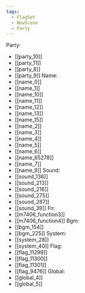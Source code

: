 ```yaml
---
tags:
  - FlagSet
  - NewScene
  - Party
---
```

Party:
- [[party_10]]
- [[party_11]]
- [[party_8]]
- [[party_9]]
Name:
- [[name_0]]
- [[name_1]]
- [[name_10]]
- [[name_11]]
- [[name_12]]
- [[name_13]]
- [[name_15]]
- [[name_2]]
- [[name_3]]
- [[name_4]]
- [[name_5]]
- [[name_6]]
- [[name_65278]]
- [[name_7]]
- [[name_9]]
Sound:
- [[sound_136]]
- [[sound_213]]
- [[sound_216]]
- [[sound_275]]
- [[sound_287]]
- [[sound_39]]
Fn:
- [[m7406_function3]]
- [[m7406_function4]]
Bgm:
- [[bgm_154]]
- [[bgm_225]]
System:
- [[system_28]]
- [[system_40]]
Flag:
- [[flag_11299]]
- [[flag_11300]]
- [[flag_11301]]
- [[flag_9476]]
Global:
- [[global_4]]
- [[global_5]]
